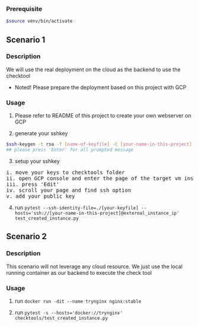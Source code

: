 ### Prerequisite

```bash
$source venv/bin/activate
```

## Scenario 1

### Description

We will use the real deployment on the cloud as the backend to use the checktool

* Noted! Please prepare the deployment based on this project with GCP

### Usage

1. Please refer to README of this project to create your own webserver on GCP

2. generate your sshkey

```bash
$ssh-keygen -t rsa -f [name-of-keyfile] -C [your-name-in-this-project]
## please press 'Enter' for all prompted message

```

3. setup your sshkey

<pre>
i. move your keys to checktools folder
ii. open GCP console and enter the page of the target vm instance
iii. press 'Edit'
iv. scroll your page and find ssh option
v. add your public key
</pre>

4. run `pytest --ssh-identity-file=./[your-keyfile] --hosts='ssh://[your-name-in-this-project]@external_instance_ip' test_created_instance.py`

## Scenario 2

### Description

This scenario will not leverage any cloud resource. We just use the local running container as our backend to execute the check tool

### Usage

1. run `docker run -dit --name trynginx nginx:stable`

2. run `pytest -s --hosts='docker://trynginx' checktools/test_created_instance.py`



